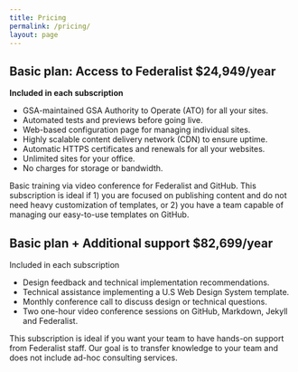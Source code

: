 ```yaml
---
title: Pricing
permalink: /pricing/
layout: page
---
```


## Basic plan: Access to Federalist $24,949/year

**Included in each subscription**
- GSA-maintained GSA Authority to Operate (ATO) for all your sites.
- Automated tests and previews before going live.
- Web-based configuration page for managing individual sites.
- Highly scalable content delivery network (CDN) to ensure uptime.
- Automatic HTTPS certificates and renewals for all your websites.
- Unlimited sites for your office.
- No charges for storage or bandwidth.

Basic training via video conference for Federalist and GitHub. This subscription is ideal if 1) you are focused on publishing content and do not
need heavy customization of templates, or 2) you have a team capable of managing our easy-to-use templates on GitHub.



## Basic plan + Additional support $82,699/year
Included in each subscription
- Design feedback and technical implementation recommendations.
- Technical assistance implementing a U.S Web Design System template.
- Monthly conference call to discuss design or technical questions.
- Two one-hour video conference sessions on GitHub, Markdown, Jekyll
and Federalist.

This subscription is ideal if you want your team to have hands-on support
from Federalist staff. Our goal is to transfer knowledge to your team and does
not include ad-hoc consulting services.


